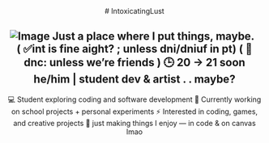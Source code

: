 <div align="center">
  # IntoxicatingLust
  
![Image](https://github.com/user-attachments/assets/6c04028c-d6ed-46a1-bed9-eb8a5362875a)
Just a place where I put things, maybe.
  &nbsp;
( ✅int is fine aight? ; unless dni/dniuf in pt) ( 🚫 dnc: unless we’re friends ) 
🕒 20 → 21 soon
he/him | student dev & artist . . maybe? 
  ---
💻 Student exploring coding and software development 
🚀 Currently working on school projects + personal experiments
⚡ Interested in coding, games, and creative projects 
🌙 just making things I enjoy — in code & on canvas lmao
</div>
